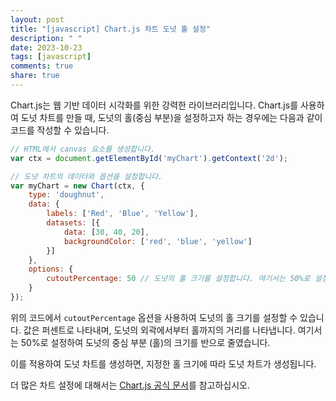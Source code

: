 ```yaml
---
layout: post
title: "[javascript] Chart.js 차트 도넛 홀 설정"
description: " "
date: 2023-10-23
tags: [javascript]
comments: true
share: true
---
```


Chart.js는 웹 기반 데이터 시각화를 위한 강력한 라이브러리입니다. Chart.js를 사용하여 도넛 차트를 만들 때, 도넛의 홀(중심 부분)을 설정하고자 하는 경우에는 다음과 같이 코드를 작성할 수 있습니다.

```javascript
// HTML에서 canvas 요소를 생성합니다.
var ctx = document.getElementById('myChart').getContext('2d');

// 도넛 차트의 데이터와 옵션을 설정합니다.
var myChart = new Chart(ctx, {
    type: 'doughnut',
    data: {
        labels: ['Red', 'Blue', 'Yellow'],
        datasets: [{
            data: [30, 40, 20],
            backgroundColor: ['red', 'blue', 'yellow']
        }]
    },
    options: {
        cutoutPercentage: 50 // 도넛의 홀 크기를 설정합니다. 여기서는 50%로 설정했습니다.
    }
});
```

위의 코드에서 `cutoutPercentage` 옵션을 사용하여 도넛의 홀 크기를 설정할 수 있습니다. 값은 퍼센트로 나타내며, 도넛의 외곽에서부터 홀까지의 거리를 나타냅니다. 여기서는 50%로 설정하여 도넛의 중심 부분 (홀)의 크기를 반으로 줄였습니다.

이를 적용하여 도넛 차트를 생성하면, 지정한 홀 크기에 따라 도넛 차트가 생성됩니다.

더 많은 차트 설정에 대해서는 [Chart.js 공식 문서](https://www.chartjs.org/docs/latest/)를 참고하십시오.